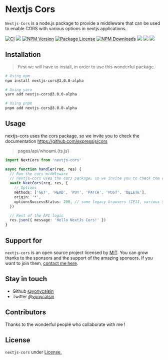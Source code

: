 # Nextjs Cors

`Nextjs-Cors` is a node.js package to provide a middleware that can be used to enable CORS with various options in nextjs applications.

[![CI](https://github.com/yonycalsin/nextjs-cors/actions/workflows/ci.yml/badge.svg)](https://github.com/yonycalsin/nextjs-cors/actions/workflows/ci.yml)
<a href="https://github.com/yonycalsin/nextjs-cors"><img src="https://img.shields.io/spiget/stars/1000?color=brightgreen&label=Star&logo=github" /></a>
<a href="https://www.npmjs.com/nextjs-cors" target="_blank">
<img src="https://img.shields.io/npm/v/nextjs-cors" alt="NPM Version" /></a>
<a href="https://www.npmjs.com/nextjs-cors" target="_blank">
<img src="https://img.shields.io/npm/l/nextjs-cors" alt="Package License" /></a>
<a href="https://www.npmjs.com/nextjs-cors" target="_blank">
<img src="https://img.shields.io/npm/dm/nextjs-cors" alt="NPM Downloads" /></a>
<a href="https://github.com/yonycalsin/nextjs-cors"><img src="https://img.shields.io/badge/Github%20Page-nextjs.cors-yellow?style=flat-square&logo=github" /></a>
<a href="https://github.com/yonycalsin"><img src="https://img.shields.io/badge/Author-Yony%20Calsin-blueviolet?style=flat-square&logo=appveyor" /></a>
<a href="https://twitter.com/yonycalsin" target="_blank">
<img src="https://img.shields.io/twitter/follow/yonycalsin.svg?style=social&label=Follow"></a>

## Installation

> First we will have to install, in order to use this wonderful package.

```bash
# Using npm
npm install nextjs-cors@3.0.0-alpha

# Using yarn
yarn add nextjs-cors@3.0.0-alpha

# Using pnpm
pnpm add nextjs-cors@3.0.0-alpha
```

## Usage

nextjs-cors uses the cors package, so we invite you to check the documentation https://github.com/expressjs/cors

> pages/api/whoami.{ts,js}

```ts
import NextCors from 'nextjs-cors'

async function handler(req, res) {
  // Run the cors middleware
  // nextjs-cors uses the cors package, so we invite you to check the documentation https://github.com/expressjs/cors
  await NextCors(req, res, {
    // Options
    methods: ['GET', 'HEAD', 'PUT', 'PATCH', 'POST', 'DELETE'],
    origin: '*',
    optionsSuccessStatus: 200, // some legacy browsers (IE11, various SmartTVs) choke on 204
  })

  // Rest of the API logic
  res.json({ message: 'Hello NextJs Cors!' })
}
```

## Support for

`nextjs-cors` is an open source project licensed by [MIT](LICENSE). You can grow thanks to the sponsors and the support of the amazing sponsors. If you want to join them, [contact me here](https://twitter.com/yonycalsin).

## Stay in touch

- Github [@yonycalsin](https://github.com/yonycalsin)
- Twitter [@yonycalsin](https://twitter.com/yonycalsin)

## Contributors

Thanks to the wonderful people who collaborate with me !

## License

`nextjs-cors` under [License.](LICENSE)
